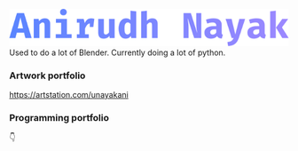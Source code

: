 ![Name](name.png)
<br>
Used to do a lot of Blender. Currently doing a lot of python.
### Artwork portfolio
https://artstation.com/unayakani
### Programming portfolio
👇
